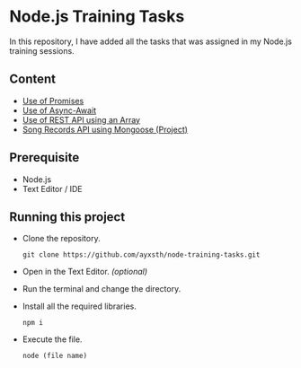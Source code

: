 # Node.js Training Tasks

In this repository, I have added all the tasks that was assigned in my Node.js training sessions.

## Content

-   [Use of Promises](https://github.com/ayxsth/node-training-tasks/tree/master/01-promise)
-   [Use of Async-Await](https://github.com/ayxsth/node-training-tasks/tree/master/02-async-await)
-   [Use of REST API using an Array](https://github.com/ayxsth/node-training-tasks/tree/master/03-api-array)
-   [Song Records API using Mongoose (Project)](https://github.com/ayxsth/node-training-tasks/tree/master/04-song-records-api)

## Prerequisite

-   Node.js
-   Text Editor / IDE

## Running this project

-   Clone the repository.

    `git clone https://github.com/ayxsth/node-training-tasks.git`

-   Open in the Text Editor. _(optional)_
-   Run the terminal and change the directory.
-   Install all the required libraries.

    `npm i`

-   Execute the file.

    `node (file name)`
